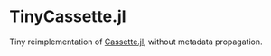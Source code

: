 TinyCassette.jl
===============

Tiny reimplementation of [Cassette.jl](https://github.com/jrevels/Cassette.jl), without metadata propagation.
